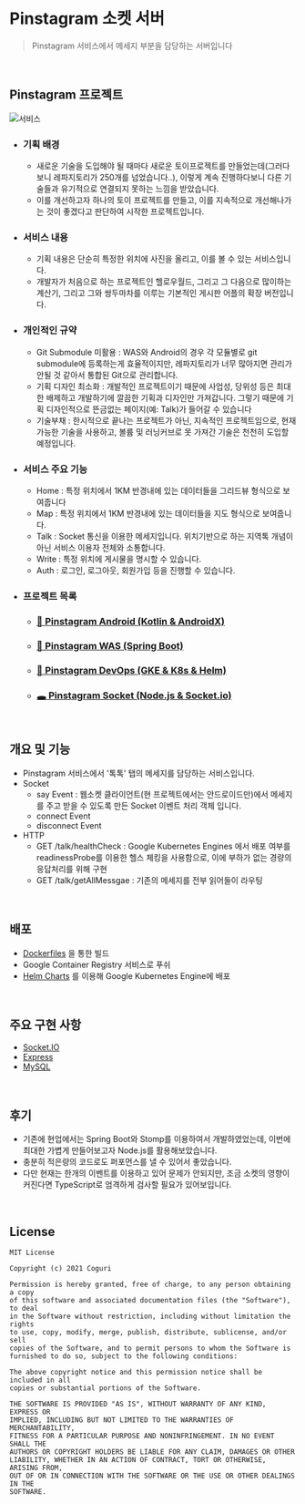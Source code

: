 # Pinstagram 소켓 서버

> Pinstagram 서비스에서 메세지 부분을 담당하는 서버입니다 

<br>


## Pinstagram 프로젝트

![서비스](https://github.com/banziha104/pinstagram_android/blob/master/markdown/images/service.png)

- ### 기획 배경
  - 새로운 기술을 도입해야 될 때마다 새로운 토이프로젝트를 만들었는데(그러다보니 레파지토리가 250개를 넘었습니다..), 이렇게 계속 진행하다보니 다른 기술들과 유기적으로 연결되지 못하는 느낌을 받았습니다.
  - 이를 개선하고자 하나의 토이 프로젝트를 만들고, 이를 지속적으로 개선해나가는 것이 좋겠다고 판단하여 시작한 프로젝트입니다.
- ### 서비스 내용
  - 기획 내용은 단순히 특정한 위치에 사진을 올리고, 이를 볼 수 있는 서비스입니다.
  - 개발자가 처음으로 하는 프로젝트인 헬로우월드, 그리고 그 다음으로 많이하는 계산기, 그리고 그와 쌍두마차를 이루는 기본적인 게시판 어플의 확장 버전입니다.
- ### 개인적인 규약
  - Git Submodule 미활용 : WAS와 Android의 경우 각 모듈별로 git submodule에 등록하는게 효율적이지만, 레파지토리가 너무 많아지면 관리가 안될 것 같아서 통합된 Git으로 관리합니다.
  - 기획 디자인 최소화 : 개발적인 프로젝트이기 때문에 사업성, 당위성 등은 최대한 배제하고 개발하기에 깔끔한 기획과 디자인만 가져갑니다. 그렇기 때문에 기획 디자인적으로 뜬금없는 페이지(예: Talk)가 들어갈 수 있습니다
  - 기술부채 : 한시적으로 끝나는 프로젝트가 아닌, 지속적인 프로젝트임으로, 현재 가능한 기술을 사용하고, 볼륨 및 러닝커브로 못 가져간 기술은 천천히 도입할 예정입니다.
- ### 서비스 주요 기능
  - Home : 특정 위치에서 1KM 반경내에 있는 데이터들을 그리드뷰 형식으로 보여줍니다
  - Map : 특정 위치에서 1KM 반경내에 있는 데이터들을 지도 형식으로 보여줍니다.
  - Talk : Socket 통신을 이용한 메세지입니다. 위치기반으로 하는 지역톡 개념이아닌 서비스 이용자 전체와 소통합니다.
  - Write : 특정 위치에 게시물을 명시할 수 있습니다.
  - Auth : 로그인, 로그아웃, 회원가입 등을 진행할 수 있습니다.


- ### 프로젝트 목록
  - ### [📱 Pinstagram Android (Kotlin & AndroidX)](https://github.com/banziha104/pinstagram_android)
  - ### [🍃 Pinstagram WAS (Spring Boot)](https://github.com/banziha104/pinstagram-was)
  - ### [🚚 Pinstagram DevOps (GKE & K8s & Helm)](https://github.com/banziha104/pinstagram_charts)
  - ### [🕳 Pinstagram Socket (Node.js & Socket.io)](https://github.com/banziha104/pinstagram_socket)
  
<br>

## 개요 및 기능 

- Pinstagram 서비스에서 '톡톡' 탭의 메세지를 담당하는 서비스입니다.
- Socket
  - say Event : 웹소켓 클라이언트(현 프로젝트에서는 안드로이드만)에서 메세지를 주고 받을 수 있도록 만든 Socket 이벤트 처리 객체 입니다.
  - connect Event
  - disconnect Event
- HTTP 
  - GET /talk/healthCheck : Google Kubernetes Engines 에서 배포 여부를 readinessProbe를 이용한 헬스 체킹을 사용함으로, 이에 부하가 없는 경량의 응답처리를 위해 구현 
  - GET /talk/getAllMessgae : 기존의 메세지를 전부 읽어들이 라우팅

<br>

## 배포 

- [Dockerfiles](https://github.com/banziha104/pinstagram_socket/blob/master/Dockerfile) 을 통한 빌드 
- Google Container Registry 서비스로 푸쉬 
- [Helm Charts](https://github.com/banziha104/pinstagram_charts/blob/master/templates/pinstagram-talk-deploy.yml) 를 이용해 Google Kubernetes Engine에 배포

<br>

## 주요 구현 사항 

- [Socket.IO](https://github.com/banziha104/pinstagram_socket/blob/master/markdown/use_package/01_SocketIO.md)
- [Express](https://github.com/banziha104/pinstagram_socket/blob/master/markdown/use_package/02_Express.md)
- [MySQL](https://github.com/banziha104/pinstagram_socket/blob/master/markdown/use_package/03_MySQL.md)


<br>

## 후기

- 기존에 현업에서는 Spring Boot와 Stomp를 이용하여서 개발하였었는데, 이번에 최대한 가볍게 만들어보고자 Node.js를 활용해보았습니다.
- 충분히 적은량의 코드로도 퍼포먼스를 낼 수 있어서 좋았습니다.
- 다만 현재는 한개의 이벤트를 이용하고 있어 문제가 안되지만, 조금 소켓의 영향이 커진다면 TypeScript로 엄격하게 검사할 필요가 있어보입니다.

<br>

## License

```
MIT License

Copyright (c) 2021 Coguri

Permission is hereby granted, free of charge, to any person obtaining a copy
of this software and associated documentation files (the "Software"), to deal
in the Software without restriction, including without limitation the rights
to use, copy, modify, merge, publish, distribute, sublicense, and/or sell
copies of the Software, and to permit persons to whom the Software is
furnished to do so, subject to the following conditions:

The above copyright notice and this permission notice shall be included in all
copies or substantial portions of the Software.

THE SOFTWARE IS PROVIDED "AS IS", WITHOUT WARRANTY OF ANY KIND, EXPRESS OR
IMPLIED, INCLUDING BUT NOT LIMITED TO THE WARRANTIES OF MERCHANTABILITY,
FITNESS FOR A PARTICULAR PURPOSE AND NONINFRINGEMENT. IN NO EVENT SHALL THE
AUTHORS OR COPYRIGHT HOLDERS BE LIABLE FOR ANY CLAIM, DAMAGES OR OTHER
LIABILITY, WHETHER IN AN ACTION OF CONTRACT, TORT OR OTHERWISE, ARISING FROM,
OUT OF OR IN CONNECTION WITH THE SOFTWARE OR THE USE OR OTHER DEALINGS IN THE
SOFTWARE.
```
